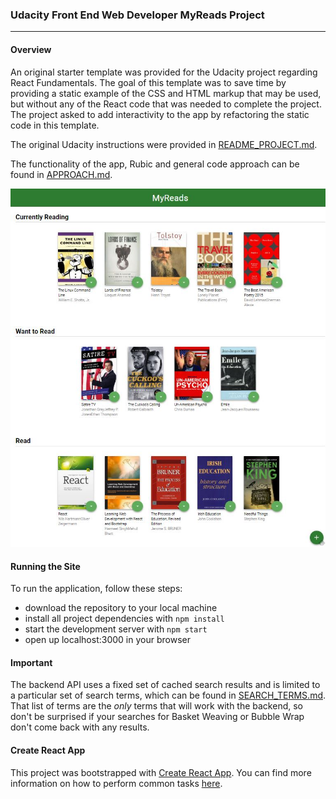 ### Udacity Front End Web Developer MyReads Project
---

#### Overview

An original starter template was provided for the Udacity project regarding React Fundamentals. The goal of this template was to save time by providing a static example of the CSS and HTML markup that may be used, but without any of the React code that was needed to complete the project. The project asked to add interactivity to the app by refactoring the static code in this template.

The original Udacity instructions were provided in [README_PROJECT.md](README_PROJECT.md).

The functionality of the app, Rubic and general code approach can be found in [APPROACH.md](APPROACH.md).

<img width="750px" alt="MyReads Project" src="/img/readme-image.jpg">

#### Running the Site

To run the application, follow these steps:

* download the repository to your local machine
* install all project dependencies with `npm install`
* start the development server with `npm start`
* open up localhost:3000 in your browser


#### Important
The backend API uses a fixed set of cached search results and is limited to a particular set of search terms, which can be found in [SEARCH_TERMS.md](SEARCH_TERMS.md). That list of terms are the _only_ terms that will work with the backend, so don't be surprised if your searches for Basket Weaving or Bubble Wrap don't come back with any results.


#### Create React App

This project was bootstrapped with [Create React App](https://github.com/facebookincubator/create-react-app). You can find more information on how to perform common tasks [here](https://github.com/facebookincubator/create-react-app/blob/master/packages/react-scripts/template/README.md).